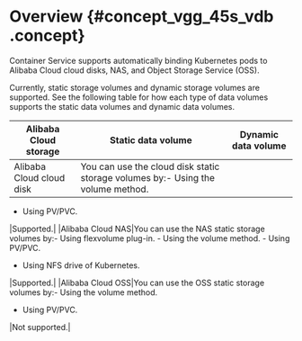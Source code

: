 # Overview {#concept_vgg_45s_vdb .concept}

Container Service supports automatically binding Kubernetes pods to Alibaba Cloud cloud disks, NAS, and Object Storage Service \(OSS\).

Currently, static storage volumes and dynamic storage volumes are supported. See the following table for how each type of data volumes supports the static data volumes and dynamic data volumes.

|Alibaba Cloud storage|Static data volume|Dynamic data volume|
|---------------------|------------------|-------------------|
|Alibaba Cloud cloud disk|You can use the cloud disk static storage volumes by:-   Using the volume method.
-   Using PV/PVC.

|Supported.|
|Alibaba Cloud NAS|You can use the NAS static storage volumes by:-   Using flexvolume plug-in.
    -   Using the volume method.
    -   Using PV/PVC.
-   Using NFS drive of Kubernetes.

|Supported.|
|Alibaba Cloud OSS|You can use the OSS static storage volumes by:-   Using the volume method.
-   Using PV/PVC.

|Not supported.|

